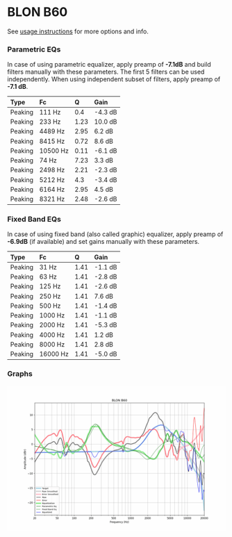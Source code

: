 # BLON B60
See [usage instructions](https://github.com/jaakkopasanen/AutoEq#usage) for more options and info.

### Parametric EQs
In case of using parametric equalizer, apply preamp of **-7.1dB** and build filters manually
with these parameters. The first 5 filters can be used independently.
When using independent subset of filters, apply preamp of **-7.1 dB**.

| Type    | Fc       |    Q | Gain    |
|:--------|:---------|:-----|:--------|
| Peaking | 111 Hz   | 0.4  | -4.3 dB |
| Peaking | 233 Hz   | 1.23 | 10.0 dB |
| Peaking | 4489 Hz  | 2.95 | 6.2 dB  |
| Peaking | 8415 Hz  | 0.72 | 8.6 dB  |
| Peaking | 10500 Hz | 0.11 | -6.1 dB |
| Peaking | 74 Hz    | 7.23 | 3.3 dB  |
| Peaking | 2498 Hz  | 2.21 | -2.3 dB |
| Peaking | 5212 Hz  | 4.3  | -3.4 dB |
| Peaking | 6164 Hz  | 2.95 | 4.5 dB  |
| Peaking | 8321 Hz  | 2.48 | -2.6 dB |

### Fixed Band EQs
In case of using fixed band (also called graphic) equalizer, apply preamp of **-6.9dB**
(if available) and set gains manually with these parameters.

| Type    | Fc       |    Q | Gain    |
|:--------|:---------|:-----|:--------|
| Peaking | 31 Hz    | 1.41 | -1.1 dB |
| Peaking | 63 Hz    | 1.41 | -2.8 dB |
| Peaking | 125 Hz   | 1.41 | -2.6 dB |
| Peaking | 250 Hz   | 1.41 | 7.6 dB  |
| Peaking | 500 Hz   | 1.41 | -1.4 dB |
| Peaking | 1000 Hz  | 1.41 | -1.1 dB |
| Peaking | 2000 Hz  | 1.41 | -5.3 dB |
| Peaking | 4000 Hz  | 1.41 | 1.2 dB  |
| Peaking | 8000 Hz  | 1.41 | 2.8 dB  |
| Peaking | 16000 Hz | 1.41 | -5.0 dB |

### Graphs
![](./BLON%20B60.png)